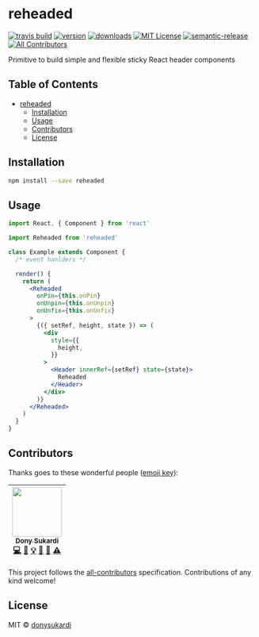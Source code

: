 # reheaded

[![travis build](https://img.shields.io/travis/donysukardi/reheaded.svg?style=flat-square)](https://travis-ci.org/donysukardi/reheaded)
[![version](https://img.shields.io/npm/v/reheaded.svg?style=flat-square)](http://npm.im/reheaded)
[![downloads](https://img.shields.io/npm/dm/reheaded.svg?style=flat-square)](http://npm-stat.com/charts.html?package=reheaded&from=2015-08-01)
[![MIT License](https://img.shields.io/npm/l/reheaded.svg?style=flat-square)](http://opensource.org/licenses/MIT)
[![semantic-release](https://img.shields.io/badge/%20%20%F0%9F%93%A6%F0%9F%9A%80-semantic--release-e10079.svg?style=flat-square)](https://github.com/semantic-release/semantic-release)
[![All Contributors](https://img.shields.io/badge/all_contributors-1-orange.svg?style=flat-square)](#contributors)

Primitive to build simple and flexible sticky React header components

## Table of Contents

<!-- START doctoc generated TOC please keep comment here to allow auto update -->
<!-- DON'T EDIT THIS SECTION, INSTEAD RE-RUN doctoc TO UPDATE -->

- [reheaded](#reheaded)
  - [Installation](#installation)
  - [Usage](#usage)
  - [Contributors](#contributors)
  - [License](#license)

<!-- END doctoc generated TOC please keep comment here to allow auto update -->

## Installation

```bash
npm install --save reheaded
```

## Usage

```jsx
import React, { Component } from 'react'

import Reheaded from 'reheaded'

class Example extends Component {
  /* event hanlders */

  render() {
    return (
      <Reheaded
        onPin={this.onPin}
        onUnpin={this.onUnpin}
        onUnfix={this.onUnfix}
      >
        {({ setRef, height, state }) => (
          <div
            style={{
              height,
            }}
          >
            <Header innerRef={setRef} state={state}>
              Reheaded
            </Header>
          </div>
        )}
      </Reheaded>
    )
  }
}
```

## Contributors

Thanks goes to these wonderful people ([emoji key](https://github.com/kentcdodds/all-contributors#emoji-key)):

<!-- ALL-CONTRIBUTORS-LIST:START - Do not remove or modify this section -->
<!-- prettier-ignore -->
| [<img src="https://avatars0.githubusercontent.com/u/410792?v=4" width="100px;"/><br /><sub><b>Dony Sukardi</b></sub>](http://dsds.io)<br />[💻](https://github.com/donysukardi/reheaded/commits?author=donysukardi "Code") [📖](https://github.com/donysukardi/reheaded/commits?author=donysukardi "Documentation") [💡](#example-donysukardi "Examples") [🤔](#ideas-donysukardi "Ideas, Planning, & Feedback") [👀](#review-donysukardi "Reviewed Pull Requests") [⚠️](https://github.com/donysukardi/reheaded/commits?author=donysukardi "Tests") |
| :---: |

<!-- ALL-CONTRIBUTORS-LIST:END -->

This project follows the [all-contributors](https://github.com/kentcdodds/all-contributors) specification. Contributions of any kind welcome!

## License

MIT © [donysukardi](https://github.com/donysukardi)
